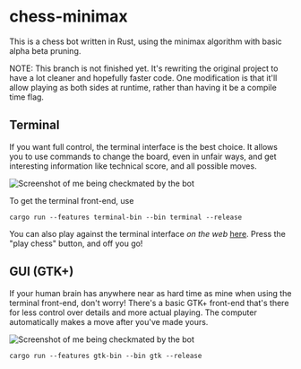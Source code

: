 # chess-minimax

This is a chess bot written in Rust, using the minimax algorithm with basic
alpha beta pruning.

NOTE: This branch is not finished yet. It's rewriting the original project to
have a lot cleaner and hopefully faster code. One modification is that it'll
allow playing as both sides at runtime, rather than having it be a compile time
flag.

## Terminal

If you want full control, the terminal interface is the best choice. It allows
you to use commands to change the board, even in unfair ways, and get
interesting information like technical score, and all possible moves.

![Screenshot of me being checkmated by the bot](https://i.imgur.com/SKfsQm3.png)

To get the terminal front-end, use

```
cargo run --features terminal-bin --bin terminal --release
```

You can also play against the terminal interface *on the web*
[here](https://jd91mzm2.github.io/). Press the "play chess" button, and off you
go!

## GUI (GTK+)

If your human brain has anywhere near as hard time as mine when using the
terminal front-end, don't worry! There's a basic GTK+ front-end that's there
for less control over details and more actual playing. The computer
automatically makes a move after you've made yours.

![Screenshot of me being checkmated by the bot](https://i.imgur.com/0itxWJY.png)

```
cargo run --features gtk-bin --bin gtk --release
```

